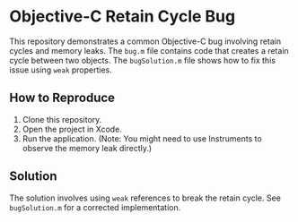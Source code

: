 # Objective-C Retain Cycle Bug

This repository demonstrates a common Objective-C bug involving retain cycles and memory leaks. The `bug.m` file contains code that creates a retain cycle between two objects.  The `bugSolution.m` file shows how to fix this issue using `weak` properties.

## How to Reproduce

1. Clone this repository.
2. Open the project in Xcode.
3. Run the application. (Note: You might need to use Instruments to observe the memory leak directly.)

## Solution

The solution involves using `weak` references to break the retain cycle.  See `bugSolution.m` for a corrected implementation.